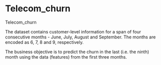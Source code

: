 # Telecom_churn
 Telecom_churn 


The dataset contains customer-level information for a span of four consecutive months - June, July, August and September. The months are encoded as 6, 7, 8 and 9, respectively.    

The business objective is to predict the churn in the last (i.e. the ninth) month using the data (features) from the first three months. 


